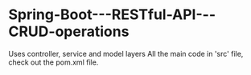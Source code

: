 # Spring-Boot---RESTful-API---CRUD-operations
Uses controller, service and model layers
All the main code in 'src' file, check out the pom.xml file.

